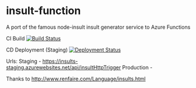 # insult-function
A port of the famous node-insult insult generator service to Azure Functions

CI Build [![Build Status](https://hcc-devops.visualstudio.com/CI/_apis/build/status/insult-function-ci)](https://hcc-devops.visualstudio.com/CI/_build/latest?definitionId=10)

CD Deployment (Staging) [![Deployment Status](https://hcc-devops.vsrm.visualstudio.com/_apis/public/Release/badge/4a39983c-4bc6-4bb5-87d6-d5a77491e0d3/4/4)]()


Urls:
Staging - https://insults-staging.azurewebsites.net/api/insultHttpTrigger
Production - 


Thanks to http://www.renfaire.com/Language/insults.html
